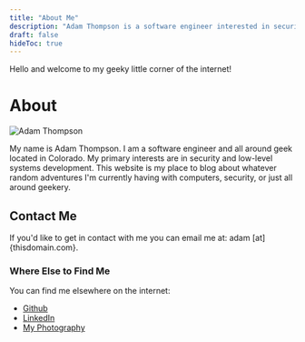 ```yaml
---
title: "About Me"
description: "Adam Thompson is a software engineer interested in security and low-level systems development."
draft: false
hideToc: true
---
```


Hello and welcome to my geeky little corner of the internet!

# About

![Adam Thompson](/images/avatar.jpg#center)

My name is Adam Thompson. I am a software engineer and all around geek located in Colorado. My primary interests are in security and low-level systems development. This website is my place to blog about whatever random adventures I'm currently having with computers, security, or just all around geekery. 

## Contact Me

If you'd like to get in contact with me you can email me at: adam [at] {thisdomain.com}. 

### Where Else to Find Me

You can find me elsewhere on the internet:

* [Github](https://github.com/serialphotog)
* [LinkedIn](https://www.linkedin.com/in/adam-thompson-swe/)
* [My Photography](https://adamthompsonphoto.com)
